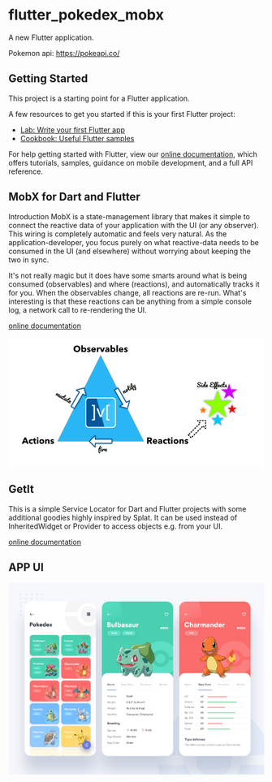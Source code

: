 # flutter_pokedex_mobx

A new Flutter application.

Pokemon api: https://pokeapi.co/

## Getting Started

This project is a starting point for a Flutter application.

A few resources to get you started if this is your first Flutter project:

- [Lab: Write your first Flutter app](https://flutter.dev/docs/get-started/codelab)
- [Cookbook: Useful Flutter samples](https://flutter.dev/docs/cookbook)

For help getting started with Flutter, view our
[online documentation](https://flutter.dev/docs), which offers tutorials,
samples, guidance on mobile development, and a full API reference.

## MobX for Dart and Flutter
Introduction
MobX is a state-management library that makes it simple to connect the reactive data of your application with the UI (or any observer). 
This wiring is completely automatic and feels very natural. As the application-developer, 
    you focus purely on what reactive-data needs to be consumed in the UI (and elsewhere) without worrying about keeping the two in sync.

It's not really magic but it does have some smarts around what is being consumed (observables) and where (reactions), and automatically tracks it for you. 
When the observables change, all reactions are re-run. What's interesting is that these reactions can be anything from a simple console log, 
    a network call to re-rendering the UI.
    
[online documentation](https://mobx.netlify.app/)

![plot](mobx-triad.png)

## GetIt
This is a simple Service Locator for Dart and Flutter projects with some additional goodies highly inspired by Splat. It can be used instead of InheritedWidget or Provider to access objects e.g. from your UI.

[online documentation](https://github.com/fluttercommunity/get_it)

## APP UI
![plot](pokedex2.png)
